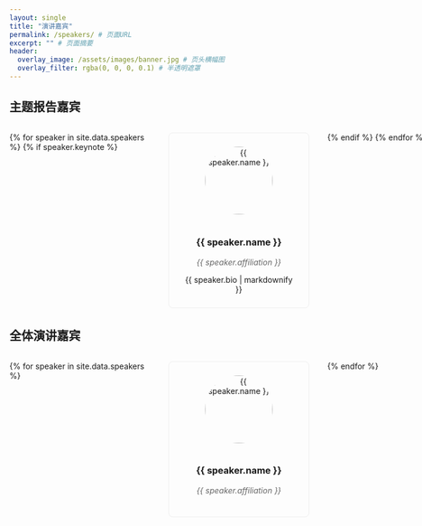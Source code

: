 ```yaml
---
layout: single
title: "演讲嘉宾"
permalink: /speakers/ # 页面URL
excerpt: "" # 页面摘要
header:
  overlay_image: /assets/images/banner.jpg # 页头横幅图
  overlay_filter: rgba(0, 0, 0, 0.1) # 半透明遮罩
---
```


## 主题报告嘉宾

<div class="speakers-grid">
  {% for speaker in site.data.speakers %}
    {% if speaker.keynote %}
      <div class="speaker-card">
        <img src="{{ speaker.avatar | relative_url}}" alt="{{ speaker.name }}" class="speaker-avatar">
        <h3>{{ speaker.name }}</h3>
        <p class="speaker-affiliation">{{ speaker.affiliation }}</p>
        <div class="speaker-bio">{{ speaker.bio | markdownify }}</div>
      </div>
    {% endif %}
  {% endfor %}
</div>

## 全体演讲嘉宾

<div class="speakers-grid">
  {% for speaker in site.data.speakers %}
    <div class="speaker-card">
      <img src="{{ speaker.avatar  | relative_url}}" alt="{{ speaker.name }}" class="speaker-avatar">
      <h3>{{ speaker.name }}</h3>
      <p class="speaker-affiliation">{{ speaker.affiliation }}</p>
    </div>
  {% endfor %}
</div>

<style>
  /* 自定义演讲者卡片样式 */
  .speakers-grid {
    display: grid;
    grid-template-columns: repeat(4, minmax(250px, 1fr));
    gap: 2rem;
    margin: 2rem 0;
  }
  .speaker-card {
    border: 1px solid #eee;
    padding: 1.5rem;
    border-radius: 8px;
    text-align: center;
  }
  .speaker-avatar {
    width: 120px;
    height: 120px;
    border-radius: 50%;
    object-fit: cover;
    margin-bottom: 1rem;
  }
  .speaker-affiliation {
    color: #666;
    font-style: italic;
  }
</style>

